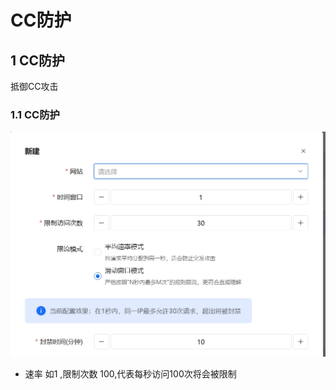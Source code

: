 # CC防护
 
## 1 CC防护
抵御CC攻击
### 1.1 CC防护

![CC防护](/images/cc.png)
 
- 速率 如1 ,限制次数 100,代表每秒访问100次将会被限制
 
 
 